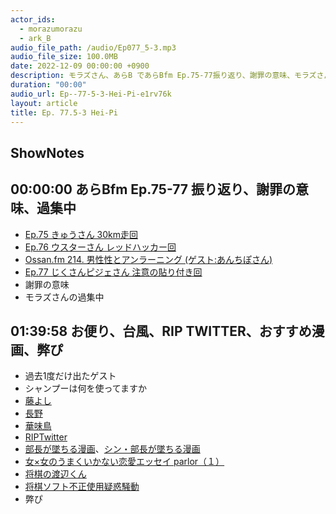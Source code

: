 ```yaml
---
actor_ids:
  - morazumorazu
  - ark_B
audio_file_path: /audio/Ep077_5-3.mp3
audio_file_size: 100.0MB
date: 2022-12-09 00:00:00 +0900
description: モラズさん、あらB であらBfm Ep.75-77振り返り、謝罪の意味、モラズさんの過集中、お便り、おすすめ漫画などについて話しました。
duration: "00:00"
audio_url: Ep--77-5-3-Hei-Pi-e1rv76k
layout: article
title: Ep. 77.5-3 Hei-Pi
---
```

## ShowNotes

## 00:00:00 あらBfm Ep.75-77 振り返り、謝罪の意味、過集中

* [Ep.75 きゅうさん 30km走回](https://spotifyanchor-web.app.link/e/tSgg9DlTAvb)
* [Ep.76 ウスターさん レッドハッカー回](https://spotifyanchor-web.app.link/e/NvvVqDlTAvb)
* [Ossan.fm 214. 男性性とアンラーニング (ゲスト:あんちぽさん)](https://ossan.fm/episode/214)
* [Ep.77 じくさんピジェさん 注意の貼り付き回](https://spotifyanchor-web.app.link/e/wAJhJ6JTAvb)
* 謝罪の意味
* モラズさんの過集中

## 01:39:58 お便り、台風、RIP TWITTER、おすすめ漫画、弊ぴ

* 過去1度だけ出たゲスト
* シャンプーは何を使ってますか
* [藤よし](https://hakata-fujiyoshi.com/)
* [長野](http://mizutakinagano.com/)
* [華味鳥](https://www.hakatahanamidori.co.jp/)
* [RIPTwitter](https://nlab.itmedia.co.jp/nl/articles/2211/18/news145.html)
* [部長が墜ちる漫画](https://amzn.to/3HlGWZw)、[シン・部長が墜ちる漫画](https://amzn.to/3W0fuEz)
* [女×女のうまくいかない恋愛エッセイ parlor（１）](https://amzn.to/3P89Gqt)
* [将棋の渡辺くん](https://amzn.to/3Ya4eaw)
* [将棋ソフト不正使用疑惑騒動](https://ja.wikipedia.org/wiki/%E5%B0%86%E6%A3%8B%E3%82%BD%E3%83%95%E3%83%88%E4%B8%8D%E6%AD%A3%E4%BD%BF%E7%94%A8%E7%96%91%E6%83%91%E9%A8%92%E5%8B%95)
* 弊ぴ